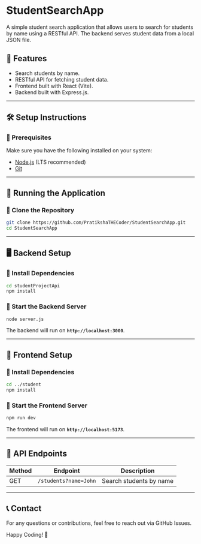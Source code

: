 # StudentSearchApp

A simple student search application that allows users to search for students by name using a RESTful API. The backend serves student data from a local JSON file.

## 📌 Features
- Search students by name.
- RESTful API for fetching student data.
- Frontend built with React (Vite).
- Backend built with Express.js.

---

## 🛠️ Setup Instructions

### 🔹 Prerequisites
Make sure you have the following installed on your system:
- [Node.js](https://nodejs.org/) (LTS recommended)
- [Git](https://git-scm.com/)

---

## 🚀 Running the Application

### 📌 Clone the Repository
```sh
git clone https://github.com/PratikshaTHECoder/StudentSearchApp.git
cd StudentSearchApp
```

---

## 🖥️ Backend Setup

### 🔹 Install Dependencies
```sh
cd studentProjectApi
npm install
```

### 🔹 Start the Backend Server
```sh
node server.js
```
The backend will run on **`http://localhost:3000`**.

---

## 🎨 Frontend Setup

### 🔹 Install Dependencies
```sh
cd ../student
npm install
```

### 🔹 Start the Frontend Server
```sh
npm run dev
```
The frontend will run on **`http://localhost:5173`**.

---

## 🔧 API Endpoints
| Method | Endpoint | Description |
|--------|----------|-------------|
| GET    | `/students?name=John` | Search students by name |

------

## 📞 Contact
For any questions or contributions, feel free to reach out via GitHub Issues.

Happy Coding! 🚀

